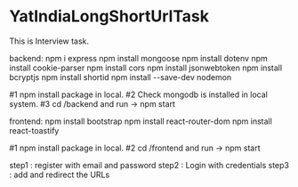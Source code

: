 # YatIndiaLongShortUrlTask
This is Interview task.


backend:
npm i express
npm install mongoose
npm install dotenv
npm install cookie-parser
npm install cors
npm install jsonwebtoken
npm install bcryptjs
npm install shortid 
npm install --save-dev nodemon

#1 npm install package in local.
#2 Check mongodb is installed in local system.
#3 cd /backend and run -> npm start


frontend:
npm install bootstrap
npm install react-router-dom
npm install react-toastify

#1 npm install package in local.
#2 cd /frontend and run -> npm start



step1 : register with email and password
step2 : Login with credentials
step3 : add and redirect the URLs